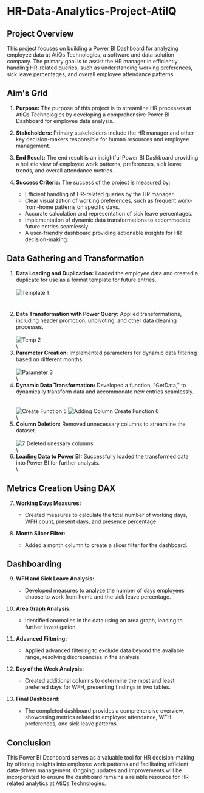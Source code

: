# HR-Data-Analytics-Project-AtilQ

## Project Overview

This project focuses on building a Power BI Dashboard for analyzing employee data at AtiQs Technologies, a software and data solution company. The primary goal is to assist the HR manager in efficiently handling HR-related queries, such as understanding working preferences, sick leave percentages, and overall employee attendance patterns.

## Aim's Grid

1. **Purpose:**
   The purpose of this project is to streamline HR processes at AtiQs Technologies by developing a comprehensive Power BI Dashboard for employee data analysis.

2. **Stakeholders:**
   Primary stakeholders include the HR manager and other key decision-makers responsible for human resources and employee management.

3. **End Result:**
   The end result is an insightful Power BI Dashboard providing a holistic view of employee work patterns, preferences, sick leave trends, and overall attendance metrics.

4. **Success Criteria:**
   The success of the project is measured by:
      - Efficient handling of HR-related queries by the HR manager.
      - Clear visualization of working preferences, such as frequent work-from-home patterns on specific days.
      - Accurate calculation and representation of sick leave percentages.
      - Implementation of dynamic data transformations to accommodate future entries seamlessly.
      - A user-friendly dashboard providing actionable insights for HR decision-making.

## Data Gathering and Transformation

1. **Data Loading and Duplication:**
   Loaded the employee data and created a duplicate for use as a format template for future entries.
\
\
![Template 1](https://github.com/himehul/HR-Data-Analytics-Project--AtilQ/assets/139626006/ba80cab3-c76c-4194-8664-282191f4850f)
#
2. **Data Transformation with Power Query:**
   Applied transformations, including header promotion, unpivoting, and other data cleaning processes.
\
\
![Temp 2](https://github.com/himehul/HR-Data-Analytics-Project--AtilQ/assets/139626006/c56f1626-27e6-4e80-962c-05829e0a1c33)
\
\
3. **Parameter Creation:**
Implemented parameters for dynamic data filtering based on different months.
\
\
![Parameter 3](https://github.com/himehul/HR-Data-Analytics-Project--AtilQ/assets/139626006/fe9873dc-78b2-4b38-b261-45edb4cf939d)
\
\
4. **Dynamic Data Transformation:**
 Developed a function, "GetData," to dynamically transform data and accommodate new entries seamlessly.
\
\
\
![Create Function 5](https://github.com/himehul/HR-Data-Analytics-Project--AtilQ/assets/139626006/a2aad3cd-eea3-4ec3-8461-b4cd6afd9c5a)
![Adding Column Create Function 6](https://github.com/himehul/HR-Data-Analytics-Project--AtilQ/assets/139626006/0bc423d7-0906-4895-b955-69088b00c448)
\
\
5. **Column Deletion:**
  Removed unnecessary columns to streamline the dataset.
\
\
![7 Deleted unessary columns](https://github.com/himehul/HR-Data-Analytics-Project--AtilQ/assets/139626006/818c07ce-fe7a-4641-8f89-4f95f98252ea)
\
\
8. **Loading Data to Power BI:**
 Successfully loaded the transformed data into Power BI for further analysis.
\
\
## Metrics Creation Using DAX

7. **Working Days Measures:**
   - Created measures to calculate the total number of working days, WFH count, present days, and presence percentage.

8. **Month Slicer Filter:**
   - Added a month column to create a slicer filter for the dashboard.

## Dashboarding

9. **WFH and Sick Leave Analysis:**
   - Developed measures to analyze the number of days employees choose to work from home and the sick leave percentage.

10. **Area Graph Analysis:**
    - Identified anomalies in the data using an area graph, leading to further investigation.

11. **Advanced Filtering:**
    - Applied advanced filtering to exclude data beyond the available range, resolving discrepancies in the analysis.

12. **Day of the Week Analysis:**
    - Created additional columns to determine the most and least preferred days for WFH, presenting findings in two tables.

13. **Final Dashboard:**
    - The completed dashboard provides a comprehensive overview, showcasing metrics related to employee attendance, WFH preferences, and sick leave patterns.

## Conclusion

This Power BI Dashboard serves as a valuable tool for HR decision-making by offering insights into employee work patterns and facilitating efficient data-driven management. Ongoing updates and improvements will be incorporated to ensure the dashboard remains a reliable resource for HR-related analytics at AtiQs Technologies.
